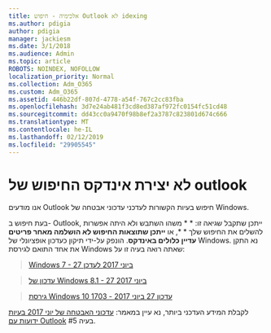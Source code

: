 ```yaml
---
title: אלכימיה - חיפוש Outlook לא idexing
ms.author: pdigia
author: pdigia
manager: jackiesm
ms.date: 3/1/2018
ms.audience: Admin
ms.topic: article
ROBOTS: NOINDEX, NOFOLLOW
localization_priority: Normal
ms.collection: Adm_O365
ms.custom: Adm_O365
ms.assetid: 446b22df-807d-4778-a54f-767c2cc83fba
ms.openlocfilehash: 3d7e24ab481f3cd8ed387af972fc0154fc51cd48
ms.sourcegitcommit: dd43cc0a9470f98b8ef2a3787c823801d674c666
ms.translationtype: MT
ms.contentlocale: he-IL
ms.lasthandoff: 02/12/2019
ms.locfileid: "29905545"
---
```

# <a name="outlook-search-not-indexing"></a>לא יצירת אינדקס החיפוש של outlook

אנו מודעים Outlook חיפוש בעיות הקשורות לעדכני עדכוני אבטחה של Windows.
  
בעת חיפוש ב- Outlook, ייתכן שתקבל שגיאה זו: * * משהו השתבש ולא היתה אפשרות להשלים את החיפוש שלך * *, או **ייתכן שתוצאות החיפוש לא הושלמה מאחר פריטים עדיין כלולים באינדקס**. הונפק על-ידי תיקון כעדכון אופציונלי של Windows. נא התקן את אחד התואם לגירסת Windows שאתה רואה בעיה זו על: 
  
> [Windows 7 - 27 ביוני 2017 לעדכן](https://support.microsoft.com/kb/4022168.aspx)
    
> [עדכון של Windows 8.1 - 27 ביוני 2017](https://support.microsoft.com/kb/4022720.aspx)
    
> [גירסת Windows 10 1703 - עדכון 27 ביוני 2017](https://support.microsoft.com/kb/4022716.aspx)
    
לקבלת המידע העדכני ביותר, נא עיין במאמר: [עדכוני האבטחה של יוני 2017 בעיות ידועות עם Outlook](https://support.office.com/article/Outlook-known-issues-in-the-June-2017-security-updates-3F6DBFFD-8505-492D-B19F-B3B89369ED9B.aspx) בעיה #5. 
  

